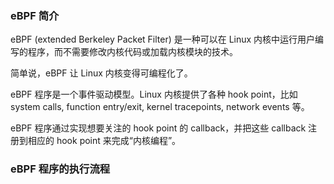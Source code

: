 ### eBPF 简介

eBPF (extended Berkeley Packet Filter) 是一种可以在 Linux 内核中运行用户编写的程序，而不需要修改内核代码或加载内核模块的技术。

简单说，eBPF 让 Linux 内核变得可编程化了。

eBPF 程序是一个事件驱动模型。Linux 内核提供了各种 hook point，比如 system calls, function entry/exit, kernel tracepoints, network events 等。

eBPF 程序通过实现想要关注的 hook point 的 callback，并把这些 callback 注册到相应的 hook point 来完成“内核编程”。

### eBPF 程序的执行流程

